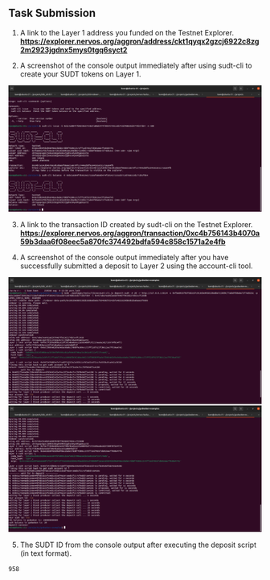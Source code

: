 ## Task Submission
1. A link to the Layer 1 address you funded on the Testnet Explorer.
**https://explorer.nervos.org/aggron/address/ckt1qyqx2gzcj6922c8zg2m2923jgdnx5mys0tgq6syct2**

2. A screenshot of the console output immediately after using sudt-cli to create your SUDT tokens on Layer 1.

![Alt text](https://github.com/knnlrts/nervos-hackaton/blob/main/task-4/sudt-cli.png)

3. A link to the transaction ID created by sudt-cli on the Testnet Explorer.
**https://explorer.nervos.org/aggron/transaction/0xc4b756143b4070a59b3daa6f08eec5a870fc374492bdfa594c858c1571a2e4fb**

4. A screenshot of the console output immediately after you have successfully submitted a deposit to Layer 2 using the account-cli tool.

![Alt text](https://github.com/knnlrts/nervos-hackaton/blob/main/task-4/sudt-deposit-1.png)
![Alt text](https://github.com/knnlrts/nervos-hackaton/blob/main/task-4/sudt-deposit-2.png)

5. The SUDT ID from the console output after executing the deposit script (in text format).
```sh
958
```